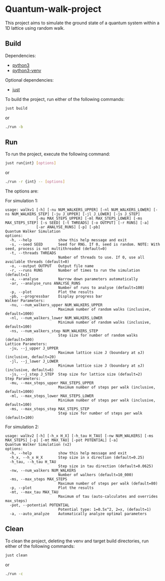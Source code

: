 # Quantum-walk-project

This project aims to simulate the ground state of a quantum system within a 1D lattice using random walk. 

## Build

Dependencies:
- [python3](https://www.python.org/)
- [python3-venv](https://docs.python.org/3/library/venv.html)

Optional dependencies:
- [just](https://github.com/casey/just)

To build the project, run either of the following commands:

```bash
just build
```

or

```bash
./run -b
```

## Run

To run the project, execute the following command:

```bash
just run{int} [options]
```
or
```bash
./run -r {int} -- [options]
```

The options are:

For simulation 1:
```
usage: walkv1 [-h] [-nu NUM_WALKERS_UPPER] [-nl NUM_WALKERS_LOWER] [-ns NUM_WALKERS_STEP] [-ju J_UPPER] [-jl J_LOWER] [-js J_STEP]
              [-mu MAX_STEPS_UPPER] [-ml MAX_STEPS_LOWER] [-ms MAX_STEPS_STEP] [-s SEED] [-t THREADS] [-o OUTPUT] [-r RUNS] [-a]
              [-ar ANALYSE_RUNS] [-p] [-pb]
Quantum Walker Simulation
options:
  -h, --help            show this help message and exit
  -s, --seed SEED       Seed for RNG. If 0, seed is random. NOTE: With seed, process is not multithreaded (default=0)
  -t, --threads THREADS
                        Number of threads to use. If 0, use all available threads (default=0)
  -o, --output OUTPUT   Output file name
  -r, --runs RUNS       Number of times to run the simulation (default=1)
  -a, --analyse         Narrow down parameters automatically
  -ar, --analyse_runs ANALYSE_RUNS
                        Number of runs to analyse (default=100)
  -p, --plot            Plot the results
  -pb, --progressbar    Display progress bar
Walker Parameters:
  -nu, --num_walkers_upper NUM_WALKERS_UPPER
                        Maximum number of random walks (inclusive, default=1000)
  -nl, --num_walkers_lower NUM_WALKERS_LOWER
                        Minimum number of random walks (inclusive, default=100)
  -ns, --num_walkers_step NUM_WALKERS_STEP
                        Step size for number of random walks (default=100)
Lattice Parameters:
  -ju, --j_upper J_UPPER
                        Maximum lattice size J (boundary at ±J) (inclusive, default=20)
  -jl, --j_lower J_LOWER
                        Minimum lattice size J (boundary at ±J) (inclusive, default=6)
  -js, --j_step J_STEP  Step size for lattice size (default=2)
Step Parameters:
  -mu, --max_steps_upper MAX_STEPS_UPPER
                        Maximum number of steps per walk (inclusive, default=1000)
  -ml, --max_steps_lower MAX_STEPS_LOWER
                        Minimum number of steps per walk (inclusive, default=100)
  -ms, --max_steps_step MAX_STEPS_STEP
                        Step size for number of steps per walk (default=100)
```

For simulation 2:
```
usage: walkv2 [-h] [-h_x H_X] [-h_tau H_TAU] [-nw NUM_WALKERS] [-ms MAX_STEPS] [-p] [-mt MAX_TAU] [-pot POTENTIAL] [-a]
Quantum Walker Simulation (v2)
options:
  -h, --help            show this help message and exit
  -h_x, --h_x H_X       Step size in x direction (default=0.25)
  -h_tau, --h_tau H_TAU
                        Step size in tau direction (default=0.0625)
  -nw, --num_walkers NUM_WALKERS
                        Number of walkers (default=10_000)
  -ms, --max_steps MAX_STEPS
                        Maximum number of steps per walk (default=80)
  -p, --plot            Plot the results
  -mt, --max_tau MAX_TAU
                        Maximum of tau (auto-calculates and overrides max_steps)
  -pot, --potential POTENTIAL
                        Potential type: 1=0.5x^2, 2=x, (default=1)
  -a, --auto_analyze    Automatically analyze optimal parameters
```

## Clean

To clean the project, deleting the venv and target build directories, run either of the following commands:

```bash
just clean
```
or
```bash
./run -c
```
